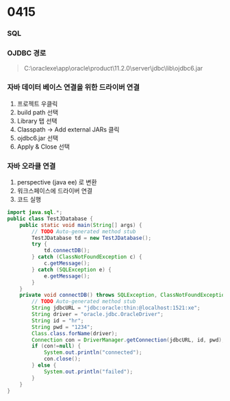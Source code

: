 # 0415

### SQL 



### OJDBC 경로

>  C:\oraclexe\app\oracle\product\11.2.0\server\jdbc\lib\ojdbc6.jar



### 자바 데이터 베이스 연결을 위한 드라이버 연결

1. 프로젝트 우클릭
2. build path 선택
3. Library 탭 선택
4. Classpath -> Add external JARs 클릭
5. ojdbc6.jar 선택
6. Apply & Close 선택



### 자바 오라클 연결

1. perspective (java ee) 로 변환
2. 워크스페이스에 드라이버 연결
3. 코드 실행

```java
import java.sql.*;
public class TestJDatabase {
	public static void main(String[] args) {
		// TODO Auto-generated method stub
		TestJDatabase td = new TestJDatabase();
		try {
			td.connectDB();
		} catch (ClassNotFoundException c) {
			c.getMessage();
		} catch (SQLException e) {
			e.getMessage();
		}
	}
	private void connectDB() throws SQLException, ClassNotFoundException {
		// TODO Auto-generated method stub
		String jdbcURL = "jdbc:oracle:thin:@localhost:1521:xe";
		String driver = "oracle.jdbc.OracleDriver";
		String id = "hr";
		String pwd = "1234";
		Class.class.forName(driver);
		Connection con = DriverManager.getConnection(jdbcURL, id, pwd);
		if (con!=null) {
			System.out.println("connected");
			con.close();	
		} else {
			System.out.println("failed");
		}
	}
}
```


